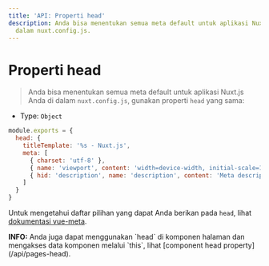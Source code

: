 ```yaml
---
title: 'API: Properti head'
description: Anda bisa menentukan semua meta default untuk aplikasi Nuxt.js Anda di
  dalam nuxt.config.js.
---
```


# Properti head

> Anda bisa menentukan semua meta default untuk aplikasi Nuxt.js Anda di dalam `nuxt.config.js`, gunakan properti `head` yang sama:

- Type: `Object`

```js
module.exports = {
  head: {
    titleTemplate: '%s - Nuxt.js',
    meta: [
      { charset: 'utf-8' },
      { name: 'viewport', content: 'width=device-width, initial-scale=1' },
      { hid: 'description', name: 'description', content: 'Meta description' }
    ]
  }
}
```

Untuk mengetahui daftar pilihan yang dapat Anda berikan pada `head`, lihat [dokumentasi vue-meta](https://github.com/declandewet/vue-meta#recognized-metainfo-properties).

<p class="Alert Alert--teal"><b>INFO:</b> Anda juga dapat menggunakan `head` di komponen halaman dan mengakses data komponen melalui `this`, lihat [component head property](/api/pages-head).</p>
